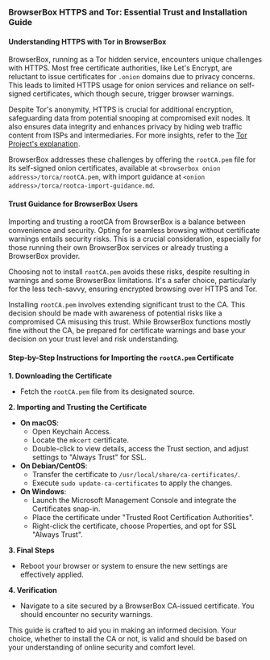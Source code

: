### BrowserBox HTTPS and Tor: Essential Trust and Installation Guide

#### Understanding HTTPS with Tor in BrowserBox

BrowserBox, running as a Tor hidden service, encounters unique challenges with HTTPS. Most free certificate authorities, like Let's Encrypt, are reluctant to issue certificates for `.onion` domains due to privacy concerns. This leads to limited HTTPS usage for onion services and reliance on self-signed certificates, which though secure, trigger browser warnings.

Despite Tor's anonymity, HTTPS is crucial for additional encryption, safeguarding data from potential snooping at compromised exit nodes. It also ensures data integrity and enhances privacy by hiding web traffic content from ISPs and intermediaries. For more insights, refer to the [Tor Project's explanation](https://support.torproject.org/https/https-1/).

BrowserBox addresses these challenges by offering the `rootCA.pem` file for its self-signed onion certificates, available at `<browserbox onion address>/torca/rootCA.pem`, with import guidance at `<onion address>/torca/rootca-import-guidance.md`.

#### Trust Guidance for BrowserBox Users

Importing and trusting a rootCA from BrowserBox is a balance between convenience and security. Opting for seamless browsing without certificate warnings entails security risks. This is a crucial consideration, especially for those running their own BrowserBox services or already trusting a BrowserBox provider.

Choosing not to install `rootCA.pem` avoids these risks, despite resulting in warnings and some BrowserBox limitations. It's a safer choice, particularly for the less tech-savvy, ensuring encrypted browsing over HTTPS and Tor.

Installing `rootCA.pem` involves extending significant trust to the CA. This decision should be made with awareness of potential risks like a compromised CA misusing this trust. While BrowserBox functions mostly fine without the CA, be prepared for certificate warnings and base your decision on your trust level and risk understanding.

#### Step-by-Step Instructions for Importing the `rootCA.pem` Certificate

**1. Downloading the Certificate**
   - Fetch the `rootCA.pem` file from its designated source.

**2. Importing and Trusting the Certificate**
   - **On macOS**:
     - Open Keychain Access.
     - Locate the `mkcert` certificate.
     - Double-click to view details, access the Trust section, and adjust settings to "Always Trust" for SSL.
   - **On Debian/CentOS**:
     - Transfer the certificate to `/usr/local/share/ca-certificates/`.
     - Execute `sudo update-ca-certificates` to apply the changes.
   - **On Windows**:
     - Launch the Microsoft Management Console and integrate the Certificates snap-in.
     - Place the certificate under "Trusted Root Certification Authorities".
     - Right-click the certificate, choose Properties, and opt for SSL "Always Trust".

**3. Final Steps**
   - Reboot your browser or system to ensure the new settings are effectively applied.

**4. Verification**
   - Navigate to a site secured by a BrowserBox CA-issued certificate. You should encounter no security warnings.

This guide is crafted to aid you in making an informed decision. Your choice, whether to install the CA or not, is valid and should be based on your understanding of online security and comfort level.
